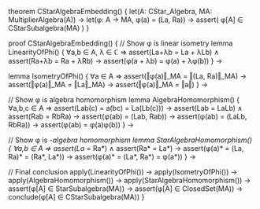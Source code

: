 theorem CStarAlgebraEmbedding() {
  let(A: CStar_Algebra, MA: MultiplierAlgebra(A)) →
  let(φ: A → MA, φ(a) = (La, Ra)) →
  assert(
    φ[A] ∈ CStarSubalgebra(MA)
  )
}

proof CStarAlgebraEmbedding() {
  // Show φ is linear isometry
  lemma LinearityOfPhi() {
    ∀a,b ∈ A, λ ∈ ℂ ⇒
    assert(La+λb = La + λLb) ∧
    assert(Ra+λb = Ra + λRb) →
    assert(φ(a + λb) = φ(a) + λφ(b))
  } →

  lemma IsometryOfPhi() {
    ∀a ∈ A ⇒
    assert(‖φ(a)‖_MA = ‖(La, Ra)‖_MA) →
    assert(‖φ(a)‖_MA = ‖La‖_MA) →
    assert(‖φ(a)‖_MA = ‖a‖)
  } →

  // Show φ is algebra homomorphism
  lemma AlgebraHomomorphism() {
    ∀a,b,c ∈ A ⇒
    assert(Lab(c) = a(bc) = La(Lb(c))) →
    assert(Lab = LaLb) ∧
    assert(Rab = RbRa) →
    assert(φ(ab) = (Lab, Rab)) →
    assert(φ(ab) = (LaLb, RbRa)) →
    assert(φ(ab) = φ(a)φ(b))
  } →

  // Show φ is *-algebra homomorphism
  lemma StarAlgebraHomomorphism() {
    ∀a,b ∈ A ⇒
    assert(La* = Ra*) ∧
    assert(Ra* = La*) →
    assert(φ(a)* = (La, Ra)* = (Ra*, La*)) →
    assert(φ(a)* = (La*, Ra*) = φ(a*))
  } →

  // Final conclusion
  apply(LinearityOfPhi()) →
  apply(IsometryOfPhi()) →
  apply(AlgebraHomomorphism()) →
  apply(StarAlgebraHomomorphism()) →
  assert(φ[A] ∈ StarSubalgebra(MA)) →
  assert(φ[A] ∈ ClosedSet(MA)) →
  conclude(φ[A] ∈ CStarSubalgebra(MA))
}